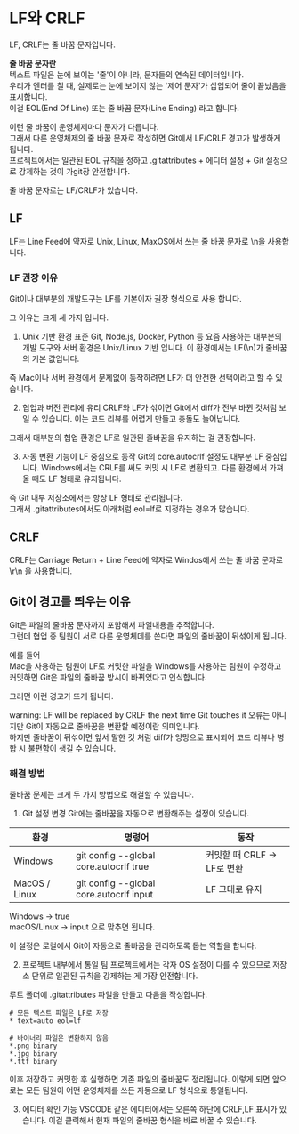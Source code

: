 # LF와 CRLF

LF, CRLF는 줄 바꿈 문자입니다. <br>

**줄 바꿈 문자란** <br>
텍스트 파일은 눈에 보이는 '줄'이 아니라, 문자들의 연속된 데이터입니다. <br>
우리가 엔터를 칠 때, 실제로는 눈에 보이지 않는 '제어 문자'가 삽입되어 줄이 끝났음을 표시합니다. <br>
이걸 EOL(End Of Line) 또는 줄 바꿈 문자(Line Ending) 라고 합니다.

이런 줄 바꿈이 운영체제마다 문자가 다릅니다.<br>
그래서 다른 운영체제의 줄 바꿈 문자로 작성하면 Git에서 LF/CRLF 경고가 발생하게 됩니다. <br>
프로젝트에서는 일관된 EOL 규칙을 정하고 .gitattributes + 에디터 설정 + Git 설정으로 강제하는 것이 가git장 안전합니다.

줄 바꿈 문자로는 LF/CRLF가 있습니다.

## LF
LF는 Line Feed에 약자로 Unix, Linux, MaxOS에서 쓰는 줄 바꿈 문자로 \n을 사용합니다.

### LF 권장 이유
Git이나 대부분의 개발도구는 LF를 기본이자 권장 형식으로 사용 합니다.

그 이유는 크게 세 가지 입니다.

1. Unix 기반 환경 표준
Git, Node.js, Docker, Python 등 요즘 사용하는 대부분의 개발 도구와 서버 환경은 Unix/Linux 기반 입니다.
이 환경에서는 LF(\n)가 줄바꿈의 기본 값입니다.

즉 Mac이나 서버 환경에서 문제없이 동작하려면 LF가 더 안전한 선택이라고 할 수 있습니다.

2. 협업과 버전 관리에 유리
CRLF와 LF가 섞이면 Git에서 diff가 전부 바뀐 것처럼 보일 수 있습니다.
이는 코드 리뷰를 어렵게 만들고 충돌도 늘어납니다.

그래서 대부분의 협업 환경은 LF로 일관된 줄바꿈을 유지하는 걸 권장합니다.

3. 자동 변환 기능이 LF 중심으로 동작
Git의 core.autocrlf 설정도 대부분 LF 중심입니다.
Windows에서는 CRLF를 써도 커밋 시 LF로 변환되고. 다른 환경에서 가져올 때도 LF 형태로 유지됩니다.

즉 Git 내부 저장소에서는 항상 LF 형태로 관리됩니다. <br>
그래서 .gitattributes에서도 아래처럼 eol=lf로 지정하는 경우가 많습니다.

## CRLF
CRLF는 Carriage Return + Line Feed에 약자로 Windos에서 쓰는 줄 바꿈 문자로 \r\n 을 사용합니다.

## Git이 경고를 띄우는 이유
Git은 파일의 줄바꿈 문자까지 포함해서 파일내용을 추적합니다. <br>
그런데 협업 중 팀원이 서로 다른 운영체데를 쓴다면 파일의 줄바꿈이 뒤섞이게 됩니다.

예를 들어 <br>
Mac을 사용하는 팀원이 LF로 커밋한 파일을 Windows를 사용하는 팀원이 수정하고 커밋하면 Git은 파일의 줄바꿈 방시이 바뀌었다고 인식합니다.

그러면 이런 경고가 뜨게 됩니다.

warning: LF will be replaced by CRLF the next time Git touches it
오류는 아니지만 Git이 자동으로 줄바꿈을 변환할 예정이란 의미입니다. <br>
하지만 줄바꿈이 뒤섞이면 앞서 말한 것 처럼 diff가 엉망으로 표시되어 코드 리뷰나 병합 시 불편함이 생길 수 있습니다.

### 해결 방법
줄바꿈 문제는 크게 두 가지 방법으로 해결할 수 있습니다.

1. Git 설정 변경
Git에는 줄바꿈을 자동으로 변환해주는 설정이 있습니다.

|환경 | 명령어 | 동작 |
|---|---|---|
|Windows|git config --global core.autocrlf true | 커밋할 때 CRLF -> LF로 변환|
|MacOS / Linux | git config --global core.autocrlf input | LF 그대로 유지 |

Windows -> true <br>
macOS/Linux -> input
으로 맞추면 됩니다.

이 설정은 로컬에서 Git이 자동으로 줄바꿈을 관리하도록 돕는 역할을 합니다.

2. 프로젝트 내부에서 통일
팀 프로젝트에서는 각자 OS 설정이 다를 수 있으므로 저장소 단위로 일관된 규칙을 강제하는 게 가장 안전합니다.

루트 폴더에 .gitattributes 파일을 만들고 다음을 작성합니다.
```
# 모든 텍스트 파일은 LF로 저장
* text=auto eol=lf

# 바이너리 파일은 변환하지 않음
*.png binary
*.jpg binary
*.ttf binary
```
이후 저장하고 커밋한 후 실행하면 기존 파일의 줄바꿈도 정리됩니다.
이렇게 되면 앞으로는 모든 팀원이 어떤 운영체제를 쓰든 자동으로 LF 형식으로 통일됩니다.

3. 에디터 확인 가능
VSCODE 같은 에디터에서는 오른쪽 하단에 CRLF,LF 표시가 있습니다.
이걸 클릭해서 현재 파일의 줄바꿈 형식을 바로 바꿀 수 있습니다.
